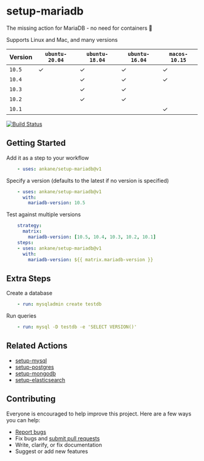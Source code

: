 # setup-mariadb

The missing action for MariaDB - no need for containers :tada:

Supports Linux and Mac, and many versions

Version | `ubuntu-20.04` | `ubuntu-18.04` | `ubuntu-16.04` | `macos-10.15`
--- | --- | --- | --- | ---
`10.5` | ✓ | ✓ | ✓ | ✓
`10.4` | | ✓ | ✓ | ✓
`10.3` | | ✓ | ✓ |
`10.2` | | ✓ | ✓ |
`10.1` | | | | ✓

[![Build Status](https://github.com/ankane/setup-mariadb/workflows/build/badge.svg?branch=v1)](https://github.com/ankane/setup-mariadb/actions)

## Getting Started

Add it as a step to your workflow

```yml
    - uses: ankane/setup-mariadb@v1
```

Specify a version (defaults to the latest if no version is specified)

```yml
    - uses: ankane/setup-mariadb@v1
      with:
        mariadb-version: 10.5
```

Test against multiple versions

```yml
    strategy:
      matrix:
        mariadb-version: [10.5, 10.4, 10.3, 10.2, 10.1]
    steps:
    - uses: ankane/setup-mariadb@v1
      with:
        mariadb-version: ${{ matrix.mariadb-version }}
```

## Extra Steps

Create a database

```yml
    - run: mysqladmin create testdb
```

Run queries

```yml
    - run: mysql -D testdb -e 'SELECT VERSION()'
```

## Related Actions

- [setup-mysql](https://github.com/ankane/setup-mysql)
- [setup-postgres](https://github.com/ankane/setup-postgres)
- [setup-mongodb](https://github.com/ankane/setup-mongodb)
- [setup-elasticsearch](https://github.com/ankane/setup-elasticsearch)

## Contributing

Everyone is encouraged to help improve this project. Here are a few ways you can help:

- [Report bugs](https://github.com/ankane/setup-mariadb/issues)
- Fix bugs and [submit pull requests](https://github.com/ankane/setup-mariadb/pulls)
- Write, clarify, or fix documentation
- Suggest or add new features
